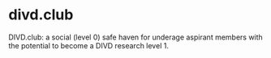 # divd.club
DIVD.club: a social (level 0) safe haven for underage aspirant members with the potential to become a DIVD research level 1.
